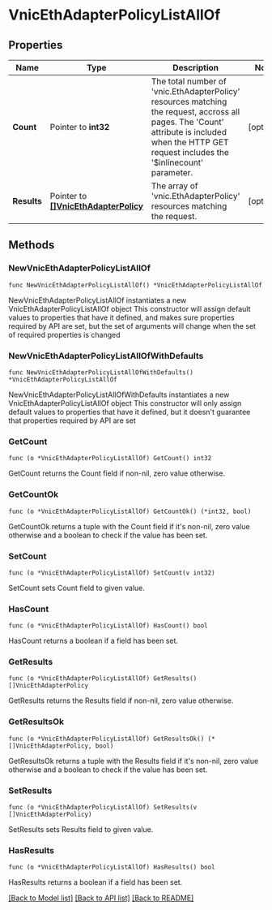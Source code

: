 # VnicEthAdapterPolicyListAllOf

## Properties

Name | Type | Description | Notes
------------ | ------------- | ------------- | -------------
**Count** | Pointer to **int32** | The total number of &#39;vnic.EthAdapterPolicy&#39; resources matching the request, accross all pages. The &#39;Count&#39; attribute is included when the HTTP GET request includes the &#39;$inlinecount&#39; parameter. | [optional] 
**Results** | Pointer to [**[]VnicEthAdapterPolicy**](vnic.EthAdapterPolicy.md) | The array of &#39;vnic.EthAdapterPolicy&#39; resources matching the request. | [optional] 

## Methods

### NewVnicEthAdapterPolicyListAllOf

`func NewVnicEthAdapterPolicyListAllOf() *VnicEthAdapterPolicyListAllOf`

NewVnicEthAdapterPolicyListAllOf instantiates a new VnicEthAdapterPolicyListAllOf object
This constructor will assign default values to properties that have it defined,
and makes sure properties required by API are set, but the set of arguments
will change when the set of required properties is changed

### NewVnicEthAdapterPolicyListAllOfWithDefaults

`func NewVnicEthAdapterPolicyListAllOfWithDefaults() *VnicEthAdapterPolicyListAllOf`

NewVnicEthAdapterPolicyListAllOfWithDefaults instantiates a new VnicEthAdapterPolicyListAllOf object
This constructor will only assign default values to properties that have it defined,
but it doesn't guarantee that properties required by API are set

### GetCount

`func (o *VnicEthAdapterPolicyListAllOf) GetCount() int32`

GetCount returns the Count field if non-nil, zero value otherwise.

### GetCountOk

`func (o *VnicEthAdapterPolicyListAllOf) GetCountOk() (*int32, bool)`

GetCountOk returns a tuple with the Count field if it's non-nil, zero value otherwise
and a boolean to check if the value has been set.

### SetCount

`func (o *VnicEthAdapterPolicyListAllOf) SetCount(v int32)`

SetCount sets Count field to given value.

### HasCount

`func (o *VnicEthAdapterPolicyListAllOf) HasCount() bool`

HasCount returns a boolean if a field has been set.

### GetResults

`func (o *VnicEthAdapterPolicyListAllOf) GetResults() []VnicEthAdapterPolicy`

GetResults returns the Results field if non-nil, zero value otherwise.

### GetResultsOk

`func (o *VnicEthAdapterPolicyListAllOf) GetResultsOk() (*[]VnicEthAdapterPolicy, bool)`

GetResultsOk returns a tuple with the Results field if it's non-nil, zero value otherwise
and a boolean to check if the value has been set.

### SetResults

`func (o *VnicEthAdapterPolicyListAllOf) SetResults(v []VnicEthAdapterPolicy)`

SetResults sets Results field to given value.

### HasResults

`func (o *VnicEthAdapterPolicyListAllOf) HasResults() bool`

HasResults returns a boolean if a field has been set.


[[Back to Model list]](../README.md#documentation-for-models) [[Back to API list]](../README.md#documentation-for-api-endpoints) [[Back to README]](../README.md)


